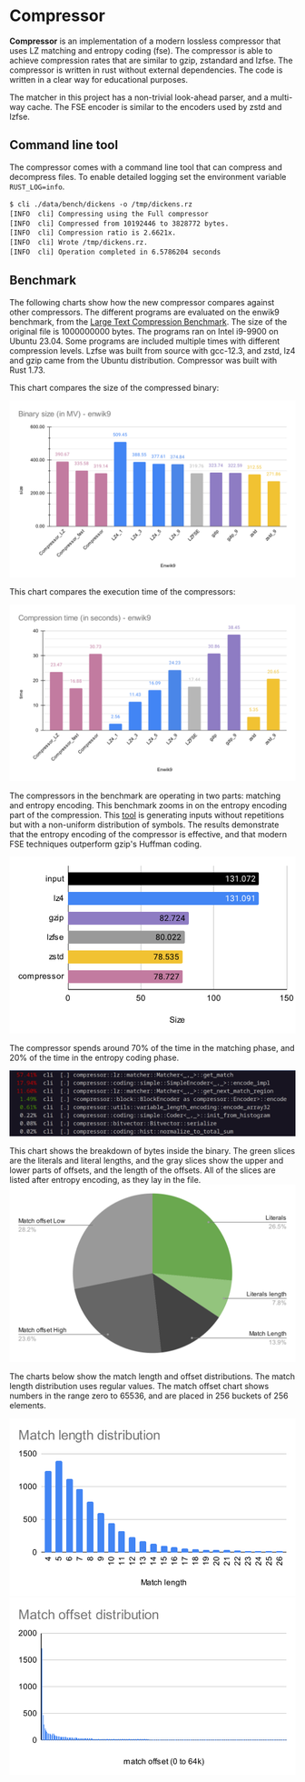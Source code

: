 # Compressor

**Compressor** is an implementation of a modern lossless compressor that uses LZ
matching and entropy coding (fse). The compressor is able to achieve
compression rates that are similar to gzip, zstandard and lzfse.
The compressor is written in rust without external dependencies. The code is
written in a clear way for educational purposes.

The matcher in this project has a non-trivial look-ahead parser, and a multi-way
cache. The FSE encoder is similar to the encoders used by zstd and lzfse.

## Command line tool

The compressor comes with a command line tool that can compress and decompress
files. To enable detailed logging set the environment variable `RUST_LOG=info`.

```txt
$ cli ./data/bench/dickens -o /tmp/dickens.rz
[INFO  cli] Compressing using the Full compressor
[INFO  cli] Compressed from 10192446 to 3828772 bytes.
[INFO  cli] Compression ratio is 2.6621x.
[INFO  cli] Wrote /tmp/dickens.rz.
[INFO  cli] Operation completed in 6.5786204 seconds
```

## Benchmark

The following charts show how the new compressor compares against other
compressors. The different programs are evaluated on the enwik9 benchmark, from
the [Large Text Compression Benchmark](https://mattmahoney.net/dc/text.html).
The size of the original file is 1000000000 bytes. The programs ran on Intel
i9-9900 on Ubuntu 23.04. Some programs are included multiple times with
different compression levels. Lzfse was built from source with gcc-12.3, and
zstd, lz4 and gzip came from the Ubuntu distribution. Compressor was built with
Rust 1.73.

This chart compares the size of the compressed binary:

![Size Chart](docs/size.svg)

This chart compares the execution time of the compressors:

![Time Chart](docs/time.svg)

The compressors in the benchmark are operating in two parts: matching and
entropy encoding. This benchmark zooms in on the entropy encoding part of the
compression.  This [tool](scripts/gen_sharp_input.py) is generating inputs
without repetitions but with a non-uniform distribution of symbols. The results
demonstrate that the entropy encoding of the compressor is effective, and
that modern FSE techniques outperform gzip's Huffman coding.

![FSE Chart](docs/fse.svg)

The compressor spends around 70% of the time in the matching phase, and 20% of
the time in the entropy coding phase.

![Time breakdown](docs/prof.png)

This chart shows the breakdown of bytes inside the binary. The green slices are
the literals and literal lengths, and the gray slices show the upper and lower
parts of offsets, and the length of the offsets. All of the slices are listed
after entropy encoding, as they lay in the file.
![size breakdown](docs/sizebreakdown.svg)

The charts below show the match length and offset distributions. The match
length distribution uses regular values. The match offset chart shows numbers in
the range zero to 65536, and are placed in 256 buckets of 256 elements.

![Match length distribution](docs/matlen.svg) ![Match offsets distribution](docs/matoff.svg)
